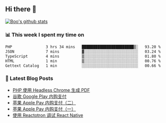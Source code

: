 ## Hi there 👋

[![Boo's github stats](https://github-readme-stats.vercel.app/api?username=0xAiKang)](https://github.com/anuraghazra/github-readme-stats)

<!-- [![Most Used Langs](https://github-readme-stats.vercel.app/api/top-langs/?username=0xAiKang)](https://github.com/anuraghazra/github-readme-stats) -->

### 📊 This week I spent my time on
<!--START_SECTION:waka-->

```txt
PHP               3 hrs 34 mins   ███████████████████████▒░   93.20 %
JSON              7 mins          ▓░░░░░░░░░░░░░░░░░░░░░░░░   03.24 %
TypeScript        4 mins          ▒░░░░░░░░░░░░░░░░░░░░░░░░   01.80 %
HTML              1 min           ▒░░░░░░░░░░░░░░░░░░░░░░░░   00.76 %
Gettext Catalog   1 min           ░░░░░░░░░░░░░░░░░░░░░░░░░   00.66 %
```

<!--END_SECTION:waka-->

### 📕 Latest Blog Posts
<!-- BLOG-POST-LIST:START -->
- [PHP 使用 Headless Chrome 生成 PDF](https://www.0x2beace.com/php-uses-headless-chrome-to-generate-pdf/)
- [谷歌 Google Play 内购支付](https://www.0x2beace.com/google-in-app-purchase-payment/)
- [苹果 Apple Pay 内购支付（二）](https://www.0x2beace.com/apple-in-app-purchase-payment-2/)
- [苹果 Apple Pay 内购支付（一）](https://www.0x2beace.com/apple-in-app-purchase-payment-1/)
- [使用 Reactotron 调试 React Native](https://www.0x2beace.com/debug-react-native-using-reactotron/)
<!-- BLOG-POST-LIST:END -->

